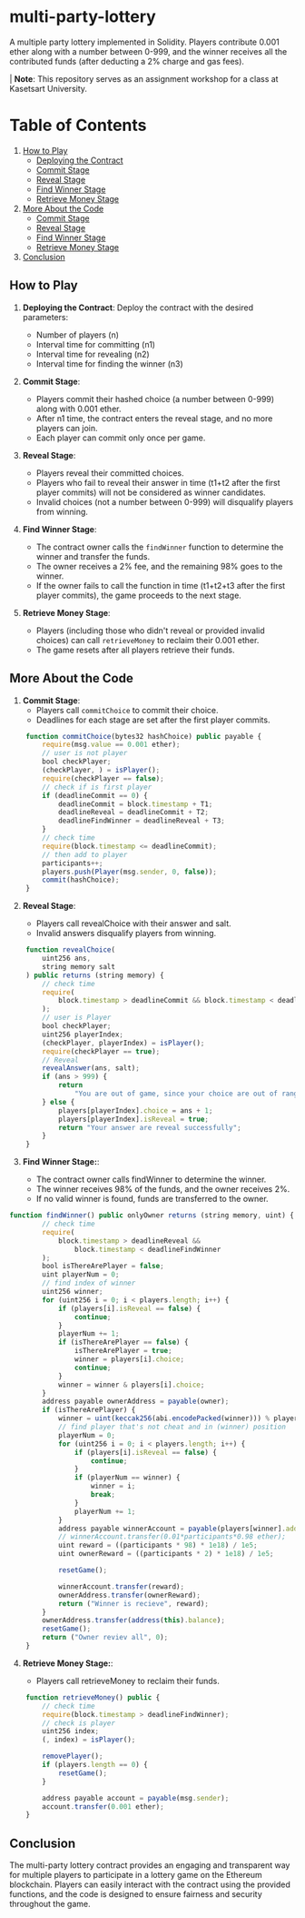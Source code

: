 # multi-party-lottery

A multiple party lottery implemented in Solidity. Players contribute 0.001 ether along with a number between 0-999, and the winner receives all the contributed funds (after deducting a 2% charge and gas fees).

| **Note**: This repository serves as an assignment workshop for a class at Kasetsart University.

# Table of Contents

1. [How to Play](#how-to-play)
   - [Deploying the Contract](#deploying-the-contract)
   - [Commit Stage](#commit-stage)
   - [Reveal Stage](#reveal-stage)
   - [Find Winner Stage](#find-winner-stage)
   - [Retrieve Money Stage](#retrieve-money-stage)
2. [More About the Code](#more-about-the-code)
   - [Commit Stage](#commit-stage-1)
   - [Reveal Stage](#reveal-stage-1)
   - [Find Winner Stage](#find-winner-stage-1)
   - [Retrieve Money Stage](#retrieve-money-stage-1)
3. [Conclusion](#conclusion)

## How to Play

1. **Deploying the Contract**: Deploy the contract with the desired parameters:

   - Number of players (n)
   - Interval time for committing (n1)
   - Interval time for revealing (n2)
   - Interval time for finding the winner (n3)

2. **Commit Stage**:

   - Players commit their hashed choice (a number between 0-999) along with 0.001 ether.
   - After n1 time, the contract enters the reveal stage, and no more players can join.
   - Each player can commit only once per game.

3. **Reveal Stage**:

   - Players reveal their committed choices.
   - Players who fail to reveal their answer in time (t1+t2 after the first player commits) will not be considered as winner candidates.
   - Invalid choices (not a number between 0-999) will disqualify players from winning.

4. **Find Winner Stage**:

   - The contract owner calls the `findWinner` function to determine the winner and transfer the funds.
   - The owner receives a 2% fee, and the remaining 98% goes to the winner.
   - If the owner fails to call the function in time (t1+t2+t3 after the first player commits), the game proceeds to the next stage.

5. **Retrieve Money Stage**:
   - Players (including those who didn't reveal or provided invalid choices) can call `retrieveMoney` to reclaim their 0.001 ether.
   - The game resets after all players retrieve their funds.

## More About the Code

1. **Commit Stage**:
   - Players call `commitChoice` to commit their choice.
   - Deadlines for each stage are set after the first player commits.

```js
    function commitChoice(bytes32 hashChoice) public payable {
        require(msg.value == 0.001 ether);
        // user is not player
        bool checkPlayer;
        (checkPlayer, ) = isPlayer();
        require(checkPlayer == false);
        // check if is first player
        if (deadlineCommit == 0) {
            deadlineCommit = block.timestamp + T1;
            deadlineReveal = deadlineCommit + T2;
            deadlineFindWinner = deadlineReveal + T3;
        }
        // check time
        require(block.timestamp <= deadlineCommit);
        // then add to player
        participants++;
        players.push(Player(msg.sender, 0, false));
        commit(hashChoice);
    }
```

2. **Reveal Stage**:

   - Players call revealChoice with their answer and salt.
   - Invalid answers disqualify players from winning.

```js
    function revealChoice(
        uint256 ans,
        string memory salt
    ) public returns (string memory) {
        // check time
        require(
            block.timestamp > deadlineCommit && block.timestamp < deadlineReveal
        );
        // user is Player
        bool checkPlayer;
        uint256 playerIndex;
        (checkPlayer, playerIndex) = isPlayer();
        require(checkPlayer == true);
        // Reveal
        revealAnswer(ans, salt);
        if (ans > 999) {
            return
                "You are out of game, since your choice are out of range [0-999]";
        } else {
            players[playerIndex].choice = ans + 1;
            players[playerIndex].isReveal = true;
            return "Your answer are reveal successfully";
        }
    }
```

3. **Find Winner Stage:**:

   - The contract owner calls findWinner to determine the winner.
   - The winner receives 98% of the funds, and the owner receives 2%.
   - If no valid winner is found, funds are transferred to the owner.

```js
function findWinner() public onlyOwner returns (string memory, uint) {
        // check time
        require(
            block.timestamp > deadlineReveal &&
                block.timestamp < deadlineFindWinner
        );
        bool isThereArePlayer = false;
        uint playerNum = 0;
        // find index of winner
        uint256 winner;
        for (uint256 i = 0; i < players.length; i++) {
            if (players[i].isReveal == false) {
                continue;
            }
            playerNum += 1;
            if (isThereArePlayer == false) {
                isThereArePlayer = true;
                winner = players[i].choice;
                continue;
            }
            winner = winner & players[i].choice;
        }
        address payable ownerAddress = payable(owner);
        if (isThereArePlayer) {
            winner = uint(keccak256(abi.encodePacked(winner))) % playerNum;
            // find player that's not cheat and in (winner) position
            playerNum = 0;
            for (uint256 i = 0; i < players.length; i++) {
                if (players[i].isReveal == false) {
                    continue;
                }
                if (playerNum == winner) {
                    winner = i;
                    break;
                }
                playerNum += 1;
            }
            address payable winnerAccount = payable(players[winner].addr);
            // winnerAccount.transfer(0.01*participants*0.98 ether);
            uint reward = ((participants * 98) * 1e18) / 1e5;
            uint ownerReward = ((participants * 2) * 1e18) / 1e5;

            resetGame();

            winnerAccount.transfer(reward);
            ownerAddress.transfer(ownerReward);
            return ("Winner is recieve", reward);
        }
        ownerAddress.transfer(address(this).balance);
        resetGame();
        return ("Owner reviev all", 0);
    }

```

4. **Retrieve Money Stage:**:

   - Players call retrieveMoney to reclaim their funds.

```js
    function retrieveMoney() public {
        // check time
        require(block.timestamp > deadlineFindWinner);
        // check is player
        uint256 index;
        (, index) = isPlayer();

        removePlayer();
        if (players.length == 0) {
            resetGame();
        }

        address payable account = payable(msg.sender);
        account.transfer(0.001 ether);
    }
```

## Conclusion

The multi-party lottery contract provides an engaging and transparent way for multiple players to participate in a lottery game on the Ethereum blockchain. Players can easily interact with the contract using the provided functions, and the code is designed to ensure fairness and security throughout the game.
